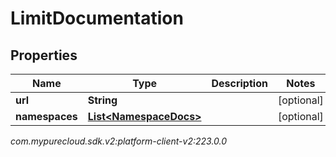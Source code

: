 # LimitDocumentation


## Properties

| Name | Type | Description | Notes |
| ------------ | ------------- | ------------- | ------------- |
| **url** | **String** |  |  [optional] |
| **namespaces** | [**List&lt;NamespaceDocs&gt;**](NamespaceDocs) |  |  [optional] |




_com.mypurecloud.sdk.v2:platform-client-v2:223.0.0_
